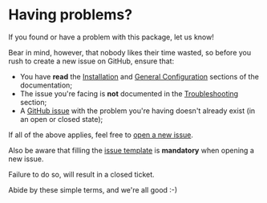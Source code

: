 # Having problems?

If you found or have a problem with this package, let us know!

Bear in mind, however, that nobody likes their time wasted, so before you rush to create a new issue on GitHub, ensure that:
- You have **read** the [Installation](installation) and [General Configuration](general-configuration) sections of the documentation;
- The issue you're facing is **not** documented in the [Troubleshooting](troubleshooting) section;
- A [GitHub issue](https://github.com/owen-it/laravel-auditing/issues) with the problem you're having doesn't already exist (in an open or closed state);

If all of the above applies, feel free to [open a new issue](https://github.com/owen-it/laravel-auditing/issues/new).

Also be aware that filling the [issue template](https://github.com/owen-it/laravel-auditing/blob/master/.github/ISSUE_TEMPLATE.md) is **mandatory** when opening a new issue.

Failure to do so, will result in a closed ticket.

Abide by these simple terms, and we're all good :-)
